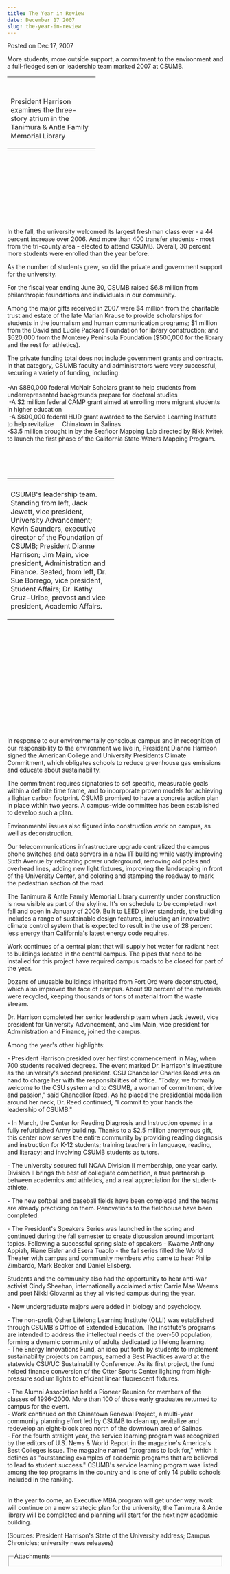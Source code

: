 ```yaml
---
title: The Year in Review
date: December 17 2007
slug: the-year-in-review
---
```


 



<span class="date">Posted on Dec 17, 2007    </span>
<p>More students, more outside support, a commitment to the
environment and a full-fledged senior leadership team marked 2007
at CSUMB.</p>
<table style="width:206px; height:335px">
<tr class="odd">
<th>&#xA0;</th>
</tr>
<tr class="even">
<td>
<p>President Harrison examines the three-story atrium in the
Tanimura &amp; Antle Family Memorial Library</p>
</td>
</tr>
</table>
In the fall, the university welcomed its largest freshman class
ever - a 44 percent increase over 2006. And more than 400 transfer
students - most from the tri-county area - elected to attend CSUMB.
Overall, 30 percent more students were enrolled than the year
before.
<p>As the number of students grew, so did the private and
government support for the university.</p>
<p>For the fiscal year ending June 30, CSUMB raised $6.8 million
from philanthropic foundations and individuals in our
community.</p>
<p>Among the major gifts received in 2007 were $4 million from the
charitable trust and estate of the late Marian Krause to provide
scholarships for students in the journalism and human communication
programs; $1 million from the David and Lucile Packard Foundation
for library construction; and $620,000 from the Monterey Peninsula
Foundation ($500,000 for the library and the rest for
athletics).</p>
<p>The private funding total does not include government grants and
contracts. In that category, CSUMB faculty and administrators were
very successful, securing a variety of funding, including:<br>
<br>
-An $880,000 federal McNair Scholars grant to help students from
underrepresented backgrounds prepare for doctoral studies<br>
&#xA0;-A $2 million federal CAMP grant aimed at enrolling more
migrant students in higher education<br>
&#xA0;-A $600,000 federal HUD grant awarded to the Service Learning
Institute to help revitalize&#xA0;&#xA0;&#xA0;&#xA0; Chinatown in
Salinas<br>
-$3.5 million brought in by the Seafloor Mapping Lab directed by
Rikk Kvitek to launch the first phase of the California
State-Waters Mapping Program.</br></br></br></br></br></p>
<table style="width:249px; height:585px">
<tr class="odd">
<th/>
</tr>
<tr class="even">
<td>
<p>CSUMB&apos;s leadership team. Standing from left, Jack Jewett, vice
president, University Advancement; Kevin Saunders, executive
director of the Foundation of CSUMB; President Dianne Harrison; Jim
Main, vice president, Administration and Finance. Seated, from
left, Dr. Sue Borrego, vice president, Student Affairs; Dr. Kathy
Cruz-Uribe, provost and vice president, Academic Affairs.<br/></p>
</td>
</tr>
</table>
In response to our environmentally conscious campus and in
recognition of our responsibility to the environment we live in,
President Dianne Harrison signed the American College and
University Presidents Climate Commitment, which obligates schools
to reduce greenhouse gas emissions and educate about
sustainability.
<p>The commitment requires signatories to set specific, measurable
goals within a definite time frame, and to incorporate proven
models for achieving a lighter carbon footprint. CSUMB promised to
have a concrete action plan in place within two years. A
campus-wide committee has been established to develop such a
plan.</p>
<p>Environmental issues also figured into construction work on
campus, as well as deconstruction.</p>
<p>Our telecommunications infrastructure upgrade centralized the
campus phone switches and data servers in a new IT building while
vastly improving Sixth Avenue by relocating power underground,
removing old poles and overhead lines, adding new light fixtures,
improving the landscaping in front of the University Center, and
coloring and stamping the roadway to mark the pedestrian section of
the road.</p>
<p>The Tanimura &amp; Antle Family Memorial Library currently under
construction is now visible as part of the skyline. It&apos;s on
schedule to be completed next fall and open in January of 2009.
Built to LEED silver standards, the building includes a range of
sustainable design features, including an innovative climate
control system that is expected to result in the use of 28 percent
less energy than California&apos;s latest energy code requires.</p>
<p>Work continues of a central plant that will supply hot water for
radiant heat to buildings located in the central campus. The pipes
that need to be installed for this project have required campus
roads to be closed for part of the year.</p>
<p>Dozens of unusable buildings inherited from Fort Ord were
deconstructed, which also improved the face of campus. About 90
percent of the materials were recycled, keeping thousands of tons
of material from the waste stream.</p>
<p>Dr. Harrison completed her senior leadership team when Jack
Jewett, vice president for University Advancement, and Jim Main,
vice president for Administration and Finance, joined the
campus.</p>
<p>Among the year&apos;s other highlights:</p>
<p>-&#xA0;President Harrison presided over her first commencement
in May, when 700 students received degrees. The event marked Dr.
Harrison&apos;s investiture as the university&apos;s second president. CSU
Chancellor Charles Reed was on hand to charge her with the
responsibilities of office. &quot;Today, we formally welcome to the CSU
system and to CSUMB, a woman of commitment, drive and passion,&quot;
said Chancellor Reed. As he placed the presidential medallion
around her neck, Dr. Reed continued, &quot;I commit to your hands the
leadership of CSUMB.&quot;</p>
<p>-&#xA0;In March, the Center for Reading Diagnosis and
Instruction opened in a fully refurbished Army building. Thanks to
a $2.5 million anonymous gift, this center now serves the entire
community by providing reading diagnosis and instruction for K-12
students; training teachers in language, reading, and literacy; and
involving CSUMB students as tutors.</p>
<p>-&#xA0;The university secured full NCAA Division II membership,
one year early. Division II brings the best of collegiate
competition, a true partnership between academics and athletics,
and a real appreciation for the student-athlete.</p>
<p>-&#xA0;The new softball and baseball fields have been completed
and the teams are already practicing on them. Renovations to the
fieldhouse have been completed.</p>
<p>-&#xA0;The President&apos;s Speakers Series was launched in the
spring and continued during the fall semester to create discussion
around important topics. Following a successful spring slate of
speakers - Kwame Anthony Appiah, Riane Eisler and Esera Tuaolo -
the fall series filled the World Theater with campus and community
members who came to hear Philip Zimbardo, Mark Becker and Daniel
Ellsberg.</p>
<p>Students and the community also had the opportunity to hear
anti-war activist Cindy Sheehan, internationally acclaimed artist
Carrie Mae Weems and poet Nikki Giovanni as they all visited campus
during the year.</p>
<p>-&#xA0;New undergraduate majors were added in biology and
psychology.</p>
<p>-&#xA0;The non-profit Osher Lifelong Learning Institute (OLLI)
was established through CSUMB&apos;s Office of Extended Education. The
institute&apos;s programs are intended to address the intellectual needs
of the over-50 population, forming a dynamic community of adults
dedicated to lifelong learning.<br>
-&#xA0;The Energy Innovations Fund, an idea put forth by students
to implement sustainability projects on campus, earned a Best
Practices award at the statewide CSU/UC Sustainability Conference.
As its first project, the fund helped finance conversion of the
Otter Sports Center lighting from high-pressure sodium lights to
efficient linear fluorescent fixtures.</br></p>
<p>-&#xA0;The Alumni Association held a Pioneer Reunion for members
of the classes of 1996-2000. More than 100 of those early graduates
returned to campus for the event.<br>
-&#xA0;Work continued on the Chinatown Renewal Project, a
multi-year community planning effort led by CSUMB to clean up,
revitalize and redevelop an eight-block area north of the downtown
area of Salinas.<br>
-&#xA0;For the fourth straight year, the service learning program
was recognized by the editors of U.S. News &amp; World Report in
the magazine&apos;s America&apos;s Best Colleges issue. The magazine named
&quot;programs to look for,&quot; which it defines as &quot;outstanding examples
of academic programs that are believed to lead to student success.&quot;
CSUMB&apos;s service learning program was listed among the top programs
in the country&#xA0;and is one of only 14 public schools included
in the ranking.</br></br></p>
<p>In the year to come, an Executive MBA program will get under
way, work will continue on a new strategic plan for the university,
the Tanimura &amp; Antle library will be completed and planning
will start for the next new academic building.</p>
<p>(Sources: President Harrison&apos;s State of the University address;
Campus Chronicles; university news releases)<br/></p>
<fieldset class="fieldgroup group-attachments">
<legend>Attachments</legend>
<div class="field field-type-emvideo field-field-attach-video">
<div class="field-items">
<div class="field-item odd">
<div class="emvideo emvideo-video emvideo-"/>
</div>
</div>
</div>
</fieldset>





```

